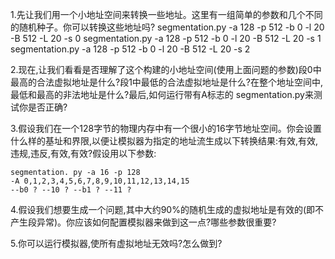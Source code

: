 1.先让我们用一个小地址空间来转换一些地址。这里有一组简单的参数和几个不同的随机种子。你可以转换这些地址吗?
 segmentation.py -a 128 -p 512 -b 0 -l 20 -B 512 -L 20 -s 0
 segmentation.py -a 128 -p 512 -b 0 -l 20 -B 512 -L 20 -s 1
 segmentation.py -a 128 -p 512 -b 0 -l 20 -B 512 -L 20 -s 2
 
2.现在,让我们看看是否理解了这个构建的小地址空间(使用上面问题的参数)段0中最高的合法虚拟地址是什么?段1中最低的合法虚拟地址是什么?在整个地址空间中,最低和最高的非法地址是什么?最后,如何运行带有A标志的 segmentation.py来测试你是否正确?

3.假设我们在一个128字节的物理内存中有一个很小的16字节地址空间。你会设置什么样的基址和界限,以便让模拟器为指定的地址流生成以下转换结果:有效,有效,违规,违反,有效,有效?假设用以下参数:

```
segmentation. py -a 16 -p 128
-A 0,1,2,3,4,5,6,7,8,9,10,11,12,13,14,15
--b0 ? --10 ? --b1 ? --11 ?
```

4.假设我们想要生成一个问题,其中大约90%的随机生成的虚拟地址是有效的(即不产生段异常)。你应该如何配置模拟器来做到这一点?哪些参数很重要?

5.你可以运行模拟器,使所有虚拟地址无效吗?怎么做到?